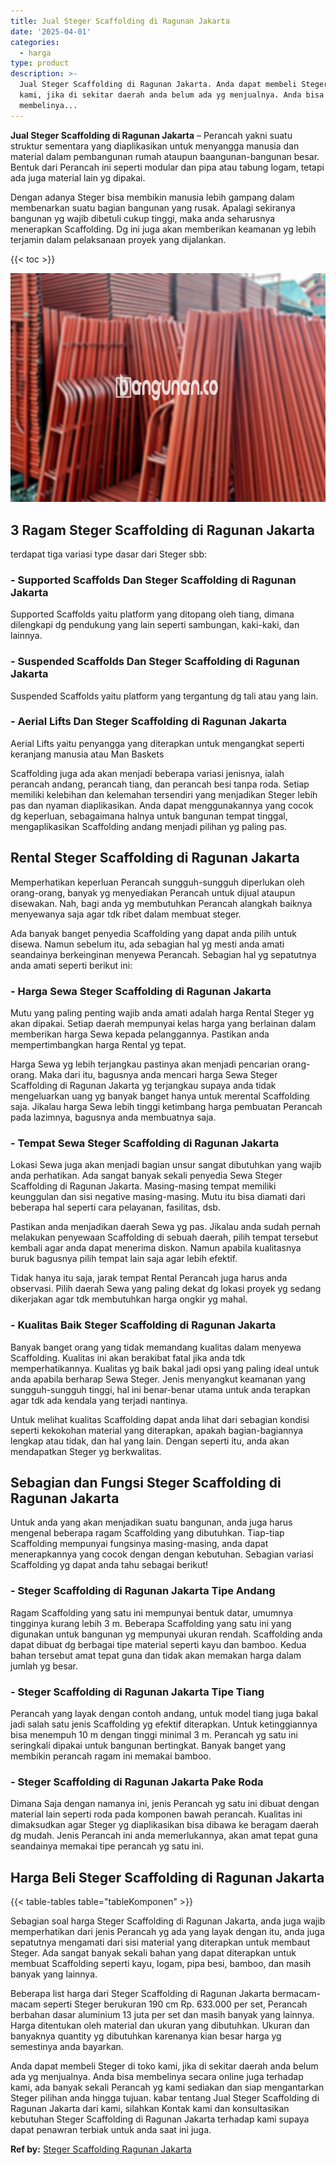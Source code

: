 ```yaml
---
title: Jual Steger Scaffolding di Ragunan Jakarta
date: '2025-04-01'
categories:
  - harga
type: product
description: >-
  Jual Steger Scaffolding di Ragunan Jakarta. Anda dapat membeli Steger di toko
  kami, jika di sekitar daerah anda belum ada yg menjualnya. Anda bisa
  membelinya...
---
```


**Jual Steger Scaffolding di Ragunan Jakarta** – Perancah yakni suatu struktur sementara yang diaplikasikan untuk menyangga manusia dan material dalam pembangunan rumah ataupun baangunan-bangunan besar. Bentuk dari Perancah ini seperti modular dan pipa atau tabung logam, tetapi ada juga material lain yg dipakai.

Dengan adanya Steger bisa membikin manusia lebih gampang dalam membenarkan suatu bagian bangunan yang rusak. Apalagi sekiranya bangunan yg wajib dibetuli cukup tinggi, maka anda seharusnya menerapkan Scaffolding. Dg ini juga akan memberikan keamanan yg lebih terjamin dalam pelaksanaan proyek yang dijalankan.

{{< toc >}}

![Jual Steger Scaffolding di Ragunan Jakarta](/images/sewa-scaffolding-steger-04.png)

## 3 Ragam Steger Scaffolding di Ragunan Jakarta

terdapat tiga variasi type dasar dari Steger sbb:

### \- Supported Scaffolds Dan Steger Scaffolding di Ragunan Jakarta

Supported Scaffolds yaitu platform yang ditopang oleh tiang, dimana dilengkapi dg pendukung yang lain seperti sambungan, kaki-kaki, dan lainnya.

### \- Suspended Scaffolds Dan Steger Scaffolding di Ragunan Jakarta

Suspended Scaffolds yaitu platform yang tergantung dg tali atau yang lain.

### \- Aerial Lifts Dan Steger Scaffolding di Ragunan Jakarta

Aerial Lifts yaitu penyangga yang diterapkan untuk mengangkat seperti keranjang manusia atau Man Baskets

Scaffolding juga ada akan menjadi beberapa variasi jenisnya, ialah perancah andang, perancah tiang, dan perancah besi tanpa roda. Setiap memiliki kelebihan dan kelemahan tersendiri yang menjadikan Steger lebih pas dan nyaman diaplikasikan. Anda dapat menggunakannya yang cocok dg keperluan, sebagaimana halnya untuk bangunan tempat tinggal, mengaplikasikan Scaffolding andang menjadi pilihan yg paling pas.

## Rental Steger Scaffolding di Ragunan Jakarta

Memperhatikan keperluan Perancah sungguh-sungguh diperlukan oleh orang-orang, banyak yg menyediakan Perancah untuk dijual ataupun disewakan. Nah, bagi anda yg membutuhkan Perancah alangkah baiknya menyewanya saja agar tdk ribet dalam membuat steger.

Ada banyak banget penyedia Scaffolding yang dapat anda pilih untuk disewa. Namun sebelum itu, ada sebagian hal yg mesti anda amati seandainya berkeinginan menyewa Perancah. Sebagian hal yg sepatutnya anda amati seperti berikut ini:

### \- Harga Sewa Steger Scaffolding di Ragunan Jakarta

Mutu yang paling penting wajib anda amati adalah harga Rental Steger yg akan dipakai. Setiap daerah mempunyai kelas harga yang berlainan dalam memberikan harga Sewa kepada pelanggannya. Pastikan anda mempertimbangkan harga Rental yg tepat.

Harga Sewa yg lebih terjangkau pastinya akan menjadi pencarian orang-orang. Maka dari itu, bagusnya anda mencari harga Sewa Steger Scaffolding di Ragunan Jakarta yg terjangkau supaya anda tidak mengeluarkan uang yg banyak banget hanya untuk merental Scaffolding saja. Jikalau harga Sewa lebih tinggi ketimbang harga pembuatan Perancah pada lazimnya, bagusnya anda membuatnya saja.

### \- Tempat Sewa Steger Scaffolding di Ragunan Jakarta

Lokasi Sewa juga akan menjadi bagian unsur sangat dibutuhkan yang wajib anda perhatikan. Ada sangat banyak sekali penyedia Sewa Steger Scaffolding di Ragunan Jakarta. Masing-masing tempat memiliki keunggulan dan sisi negative masing-masing. Mutu itu bisa diamati dari beberapa hal seperti cara pelayanan, fasilitas, dsb.

Pastikan anda menjadikan daerah Sewa yg pas. Jikalau anda sudah pernah melakukan penyewaan Scaffolding di sebuah daerah, pilih tempat tersebut kembali agar anda dapat menerima diskon. Namun apabila kualitasnya buruk bagusnya pilih tempat lain saja agar lebih efektif.

Tidak hanya itu saja, jarak tempat Rental Perancah juga harus anda observasi. Pilih daerah Sewa yang paling dekat dg lokasi proyek yg sedang dikerjakan agar tdk membutuhkan harga ongkir yg mahal.

### \- Kualitas Baik Steger Scaffolding di Ragunan Jakarta

Banyak banget orang yang tidak memandang kualitas dalam menyewa Scaffolding. Kualitas ini akan berakibat fatal jika anda tdk memperhatikannya. Kualitas yg baik bakal jadi opsi yang paling ideal untuk anda apabila berharap Sewa Steger. Jenis menyangkut keamanan yang sungguh-sungguh tinggi, hal ini benar-benar utama untuk anda terapkan agar tdk ada kendala yang terjadi nantinya.

Untuk melihat kualitas Scaffolding dapat anda lihat dari sebagian kondisi seperti kekokohan material yang diterapkan, apakah bagian-bagiannya lengkap atau tidak, dan hal yang lain. Dengan seperti itu, anda akan mendapatkan Steger yg berkwalitas.

## Sebagian dan Fungsi Steger Scaffolding di Ragunan Jakarta

Untuk anda yang akan menjadikan suatu bangunan, anda juga harus mengenal beberapa ragam Scaffolding yang dibutuhkan. Tiap-tiap Scaffolding mempunyai fungsinya masing-masing, anda dapat menerapkannya yang cocok dengan dengan kebutuhan. Sebagian variasi Scaffolding yg dapat anda tahu sebagai berikut!

### \- Steger Scaffolding di Ragunan Jakarta Tipe Andang

Ragam Scaffolding yang satu ini mempunyai bentuk datar, umumnya tingginya kurang lebih 3 m. Beberapa Scaffolding yang satu ini yang digunakan untuk bangunan yg mempunyai ukuran rendah. Scaffolding anda dapat dibuat dg berbagai tipe material seperti kayu dan bamboo. Kedua bahan tersebut amat tepat guna dan tidak akan memakan harga dalam jumlah yg besar.

### \- Steger Scaffolding di Ragunan Jakarta Tipe Tiang

Perancah yang layak dengan contoh andang, untuk model tiang juga bakal jadi salah satu jenis Scaffolding yg efektif diterapkan. Untuk ketinggiannya bisa menempuh 10 m dengan tinggi minimal 3 m. Perancah yg satu ini seringkali dipakai untuk bangunan bertingkat. Banyak banget yang membikin perancah ragam ini memakai bamboo.

### \- Steger Scaffolding di Ragunan Jakarta Pake Roda

Dimana Saja dengan namanya ini, jenis Perancah yg satu ini dibuat dengan material lain seperti roda pada komponen bawah perancah. Kualitas ini dimaksudkan agar Steger yg diaplikasikan bisa dibawa ke beragam daerah dg mudah. Jenis Perancah ini anda memerlukannya, akan amat tepat guna seandainya memakai tipe perancah yg satu ini.

## Harga Beli Steger Scaffolding di Ragunan Jakarta

{{< table-tables table="tableKomponen" >}}

Sebagian soal harga Steger Scaffolding di Ragunan Jakarta, anda juga wajib memperhatikan dari jenis Perancah yg ada yang layak dengan itu, anda juga sepatutnya mengamati dari sisi material yang diterapkan untuk membaut Steger. Ada sangat banyak sekali bahan yang dapat diterapkan untuk membuat Scaffolding seperti kayu, logam, pipa besi, bamboo, dan masih banyak yang lainnya.

Beberapa list harga dari Steger Scaffolding di Ragunan Jakarta bermacam-macam seperti Steger berukuran 190 cm Rp. 633.000 per set, Perancah berbahan dasar aluminium 13 juta per set dan masih banyak yang lainnya. Harga ditentukan oleh material dan ukuran yang dibutuhkan. Ukuran dan banyaknya quantity yg dibutuhkan karenanya kian besar harga yg semestinya anda bayarkan.

Anda dapat membeli Steger di toko kami, jika di sekitar daerah anda belum ada yg menjualnya. Anda bisa membelinya secara online juga terhadap kami, ada banyak sekali Perancah yg kami sediakan dan siap mengantarkan Steger pilihan anda hingga tujuan. kabar tentang Jual Steger Scaffolding di Ragunan Jakarta dari kami, silahkan Kontak kami dan konsultasikan kebutuhan Steger Scaffolding di Ragunan Jakarta terhadap kami supaya dapat penawran terbiak untuk anda saat ini juga.

**Ref by:** [Steger Scaffolding Ragunan Jakarta](https://id.wikipedia.org/wiki/Steger)
